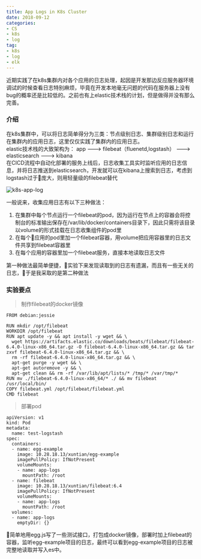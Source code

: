 ```yaml
---
title: App Logs in K8s Cluster
date: 2018-09-12
categories: 
- CS
- k8s
- log
tag: 
- k8s 
- log 
- elk 
---
```


近期实践了在k8s集群内对各个应用的日志处理，起因是开发那边反应服务器环境调试的时候查看日志特别麻烦，毕竟在开发本地毫无问题的代码在服务器上没有bug的概率还是比较低的。之前也有上elastic技术栈的计划，但是做得并没有那么完善。    

### 介绍
在k8s集群中，可以将日志简单得分为三类：节点级别日志、集群级别日志和运行在集群内的应用日志，这里仅仅实践了集群内的应用日志。     
elastic技术栈的大致架构为： app ---> filebeat（fluenetd,logstash） ---> elasticsearch ---> kibana    
在CICD流程中自动化部署的服务上线后，日志收集工具实时监听应用的日志信息，并将日志推送到elasticsearch，开发就可以在kibana上搜索到日志，考虑到logstash过于庞大，则用轻量级的filebeat替代     

<!--more-->
![k8s-app-log](./k8s-app-log.png)


一般说来，收集应用日志有以下三种做法：
1. 在集群中每个节点运行一个filebeat的pod，因为运行在节点上的容器会将控制台的标准输出保存在/var/lib/docker/containers目录下，因此只需将该目录以volume的形式挂载在日志收集组件的pod里
2. 在每个应用的pod里加一个filebeat容器，用volume把应用容器里的日志文件共享到filebeat容器里
3. 在每个应用的容器里加一个filebeat服务，直接本地读取日志文件

第一种做法最简单便捷，实验下来发现读取到的日志有遗漏，而且有一些无关的日志，于是我采取的是第二种做法

### 实验要点
> 制作filebeat的docker镜像
```
FROM debian:jessie

RUN mkdir /opt/filebeat
WORKDIR /opt/filebeat
RUN apt update -y && apt install -y wget && \  
  wget https://artifacts.elastic.co/downloads/beats/filebeat/filebeat-6.4.0-linux-x86_64.tar.gz -O filebeat-6.4.0-linux-x86_64.tar.gz && tar zxvf filebeat-6.4.0-linux-x86_64.tar.gz && \  
  rm -rf filebeat-6.4.0-linux-x86_64.tar.gz && \  
  apt-get purge -y wget && \
  apt-get autoremove -y && \
  apt-get clean && rm -rf /var/lib/apt/lists/* /tmp/* /var/tmp/*
RUN mv ./filebeat-6.4.0-linux-x86_64/* ./ && mv filebeat /usr/local/bin/
COPY filebeat.yml /opt/filebeat/filebeat.yml
CMD filebeat
```

> 部署pod
```
apiVersion: v1
kind: Pod
metadata:
  name: test-logstash
spec:
  containers:
  - name: egg-example
    image: 10.28.18.13/xuntian/egg-example
    imagePullPolicy: IfNotPresent
    volumeMounts:
    - name: app-logs
      mountPath: /root
  - name: filebeat
    image: 10.28.18.13/xuntian/filebeat:6.4
    imagePullPolicy: IfNotPresent
    volumeMounts:
    - name: app-logs
      mountPath: /root
  volumes:
  - name: app-logs
    emptyDir: {}
```

简单地用egg.js写了一些测试接口，打包成docker镜像，部署时加上filebeat的容器，监听egg-example项目的日志，最终可以看到egg-example项目的日志被完整地读取并写入es中。